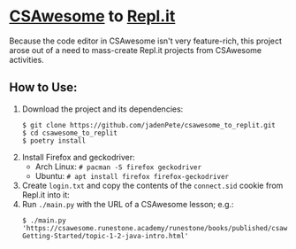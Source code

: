 # [CSAwesome](https://csawesome.runestone.academy/runestone/books/published/csawesome/index.html) to [Repl.it](https://repl.it/)

Because the code editor in CSAwesome isn't very feature-rich, this project arose out of a need to mass-create Repl.it projects from CSAwesome activities.

## How to Use:

1. Download the project and its dependencies:
	```
	$ git clone https://github.com/jadenPete/csawesome_to_replit.git
	$ cd csawesome_to_replit
	$ poetry install
	```
2. Install Firefox and geckodriver:
	* Arch Linux: `# pacman -S firefox geckodriver`
	* Ubuntu: `# apt install firefox firefox-geckodriver`
2. Create `login.txt` and copy the contents of the `connect.sid` cookie from Repl.it into it:
3. Run `./main.py` with the URL of a CSAwesome lesson; e.g.:
	```
	$ ./main.py 'https://csawesome.runestone.academy/runestone/books/published/csawesome/Unit1-Getting-Started/topic-1-2-java-intro.html'
	```
